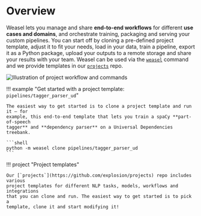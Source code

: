 # Overview

Weasel lets you manage and share **end-to-end workflows** for
different **use cases and domains**, and orchestrate training, packaging and
serving your custom pipelines. You can start off by cloning a pre-defined
project template, adjust it to fit your needs, load in your data, train a
pipeline, export it as a Python package, upload your outputs to a remote storage
and share your results with your team. Weasel can be used via the
[`weasel`](../cli.md) command and we provide templates in our
[`projects`](https://github.com/explosion/projects) repo.

![Illustration of project workflow and commands](/assets/images/projects.svg)

!!! example "Get started with a project template: `pipelines/tagger_parser_ud`"

    The easiest way to get started is to clone a project template and run it – for
    example, this end-to-end template that lets you train a spaCy **part-of-speech
    tagger** and **dependency parser** on a Universal Dependencies treebank.

    ```shell
    python -m weasel clone pipelines/tagger_parser_ud
    ```

<!-- Weasel makes it easy to integrate with many other **awesome tools** in
the data science and machine learning ecosystem to track and manage your data
and experiments, iterate on demos and prototypes and ship your models into
production.

<Grid narrow cols={3}>
  <Integration title="DVC" logo="dvc" url="#dvc">
    Manage and version your data
  </Integration>
  <Integration title="Prodigy" logo="prodigy" url="#prodigy">
    Create labelled training data
  </Integration>
  <Integration title="Streamlit" logo="streamlit" url="#streamlit">
    Visualize and demo your pipelines
  </Integration>
  <Integration title="FastAPI" logo="fastapi" url="#fastapi">
    Serve your models and host APIs
  </Integration>
  <Integration title="Ray" logo="ray" url="#ray">
    Distributed and parallel training
  </Integration>
  <Integration title="Weights &amp; Biases" logo="wandb" url="#wandb">
    Track your experiments and results
  </Integration>
  <Integration
    title="Hugging Face Hub"
    logo="huggingface_hub"
    url="#huggingface_hub"
  >
    Upload your pipelines to the Hugging Face Hub
  </Integration>
</Grid> -->

!!! project "Project templates"

    Our [`projects`](https://github.com/explosion/projects) repo includes various
    project templates for different NLP tasks, models, workflows and integrations
    that you can clone and run. The easiest way to get started is to pick a
    template, clone it and start modifying it!
